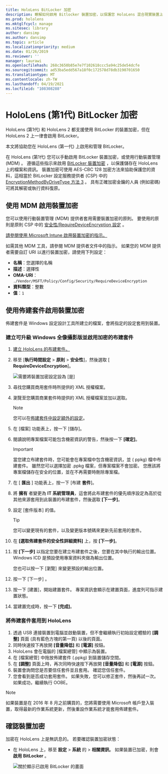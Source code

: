 ```yaml
---
title: HoloLens BitLocker 加密
description: 瞭解如何啟用 Bitlocker 裝置加密，以保護您 HoloLens 混合現實裝置上儲存的檔案。
ms.prod: hololens
ms.mktglfcycl: manage
ms.sitesec: library
author: dansimp
ms.author: dansimp
ms.topic: article
ms.localizationpriority: medium
ms.date: 01/26/2019
ms.reviewer: ''
manager: laurawi
ms.openlocfilehash: 268c3650b85e7e7f102618ccc5a94c25de54dcfe
ms.sourcegitcommit: ad53ba5edd567a18f0c172578d78db3190701650
ms.translationtype: MT
ms.contentlocale: zh-TW
ms.lasthandoff: 04/19/2021
ms.locfileid: "108308288"
---
```

# <a name="hololens-1st-gen-bitlocker-encryption"></a>HoloLens (第1代) BitLocker 加密

HoloLens (第1代) 和 HoloLens 2 都支援使用 BitLocker 的裝置加密，但在 HoloLens 2 上一律會啟用 BitLocker。

本文將協助您在 HoloLens (第一代) 上啟用和管理 BitLocker。

在 HoloLens (第1代) 您可以手動啟用 BitLocker 裝置加密，或使用行動裝置管理 (MDM) 。 遵循這些指示來啟用 [BitLocker 裝置加密](https://docs.microsoft.com/windows/security/information-protection/bitlocker/bitlocker-device-encryption-overview-windows-10#bitlocker-device-encryption) ，以保護儲存在 HoloLens 上的檔案和資訊。 裝置加密可使用 AES-CBC 128 加密方法來協助保護您的資料，這相當於 BitLocker 設定服務提供者 (CSP) 中的 [EncryptionMethodByDriveType 方法 3](https://docs.microsoft.com/windows/client-management/mdm/bitlocker-csp#encryptionmethodbydrivetype) 。 具有正確加密金鑰的人員 (例如密碼) 可將其解密或執行資料復原。

## <a name="enable-device-encryption-using-mdm"></a>使用 MDM 啟用裝置加密

您可以使用行動裝置管理 (MDM) 提供者套用需要裝置加密的原則。 要使用的原則是原則 CSP 中的 [安全性/RequireDeviceEncryption 設定](https://docs.microsoft.com/windows/client-management/mdm/policy-csp-security#security-requiredeviceencryption) 。

[請參閱使用 Microsoft Intune 啟用裝置加密的指示。](https://docs.microsoft.com/intune/compliance-policy-create-windows#windows-holographic-for-business)

如需其他 MDM 工具，請參閱 MDM 提供者文件中的指示。 如果您的 MDM 提供者需要自訂 URI 以進行裝置加密，請使用下列設定：

- **名稱**：您選擇的名稱
- **描述**：選擇性
- **OMA-URI**： `./Vendor/MSFT/Policy/Config/Security/RequireDeviceEncryption`
- **資料類型**：整數
- **值**：`1`

## <a name="enable-device-encryption-using-a-provisioning-package"></a>使用佈建套件啟用裝置加密

佈建套件是 Windows 設定設計工具所建立的檔案，會將指定的設定套用到裝置。 

### <a name="create-a-provisioning-package-that-upgrades-the-windows-holographic-edition-and-enables-encryption"></a>建立可升級 Windows 全像攝影版並啟用加密的布建套件

1. [建立 HoloLens 的布建套件。](hololens-provisioning.md)
1. 移至 [**執行時間設定**  >  **原則**  >  **安全性**]，然後選取 [ **RequireDeviceEncryption**]。

    ![需要將裝置加密設定設為 \[是\]](images/device-encryption.png)

1. 尋找您購買商用套件時所提供的 XML 授權檔案。

1. 瀏覽至您購買商業套件時提供的 XML 授權檔案並加以選取。
    > [!NOTE]
    > 您可以在[佈建套件中設定額外的設定](hololens-provisioning.md)。

1. 在 [檔案] 功能表上，按一下 [儲存]。 

1. 閱讀說明專案檔案可能包含機密資訊的警告，然後按一下 **[確定]**。

    > [!IMPORTANT]
    > 當您建立布建套件時，您可能會在專案檔中包含機密資訊，並 ( ppkg) 檔中布建套件。 雖然您可以選擇加密 .ppkg 檔案，但專案檔案不會加密。 您應該將專案檔儲存在安全的位置，並在不再需要時刪除專案檔。

1. 在 [ **匯出** ] 功能表上，按一下 [布建 **套件**]。
1. 將 **擁有** 者變更為 **IT 系統管理員**，這會將此布建套件的優先順序設定為高於從其他來源套用到此裝置的布建套件，然後選取 **[下一步]**。
1. 設定 \[套件版本\] 的值。

    > [!TIP]
    > 您可以變更現有的套件，以及變更版本號碼來更新先前套用的套件。

1. 在 **\[選取佈建套件的安全性詳細資料\]** 上，按 **\[下一步\]**。
1. 按 **[下一步]** 以指定您要在建立布建套件之後，您要在其中執行的輸出位置。 Windows ICD 是預設使用專案資料夾做為輸出位置。

    您也可以按一下 \[瀏覽\] 來變更預設的輸出位置。

1. 按一下 [下一步] 。
1. 按一下 \[建置\]，開始建置套件。 專案資訊會顯示在建置頁面，進度列可指示建置狀態。
1. 當建置完成時，按一下 **\[完成\]**。

### <a name="apply-the-provisioning-package-to-hololens"></a>將佈建套件套用到 HoloLens

1. 透過 USB 連接裝置到電腦並啟動裝置，但不會繼續執行初始設定體驗的 **\[調整\]** 頁面 (具有藍色方塊的第一頁) 以後的頁面。
1. 同時快速按下再放開 **\[音量降低\]** 和 **\[電源\]** 按鈕。
1. HoloLens 會在電腦的 \[檔案總管\] 中顯示為裝置。
1. 在 \[檔案總管\] 中拖放佈建套件 (.ppkg) 到裝置儲存空間。
1. 在 **\[調整\]** 頁面上時，再次同時快速按下再放開 **\[音量降低\]** 和 **\[電源\]** 按鈕。
1. 裝置會詢問您是否要信任套件並且套用。 確認您信任套件。
1. 您會看到是否成功套用套件。 如果失敗，您可以修正套件，然後再試一次。 如果成功，繼續執行 OOBE。

> [!NOTE]
> 如果裝置是在 2016 年 8 月之前購買的，您將需要使用 Microsoft 帳戶登入裝置，取得最新的作業系統更新，然後重設作業系統才能套用佈建套件。

## <a name="verify-device-encryption"></a>確認裝置加密

加密在 HoloLens 上是無訊息的。 若要確認裝置加密狀態：

- 在 HoloLens 上，移至 **設定**  >  **系統** 的  >  **相關資訊**。 如果裝置已加密，則會 **啟用** **BitLocker** 。 

    ![關於顯示已啟用 BitLocker 的畫面](images/about-encryption.png)
